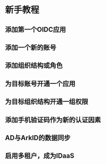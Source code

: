 # 新手教程
## 添加第一个OIDC应用
## 添加一个新的账号
## 添加组织结构或角色
## 为目标账号开通一个应用
## 为目标组织结构开通一组权限
## 添加手机验证码作为新的认证因素
## AD与ArkID的数据同步
## 启用多租户，成为IDaaS